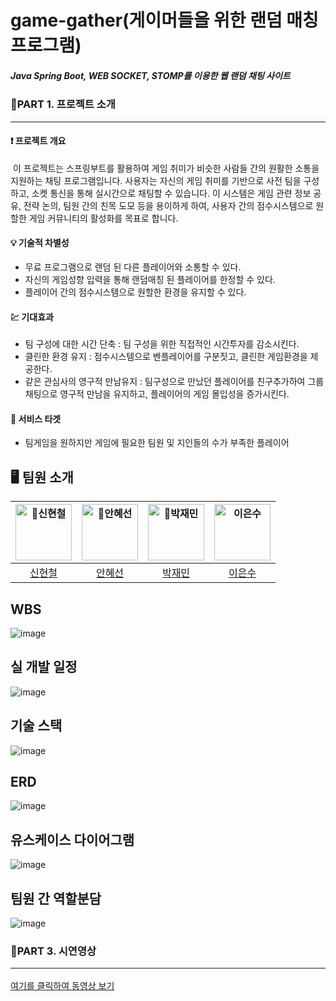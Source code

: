 # game-gather(게이머들을 위한 랜덤 매칭 프로그램)
##### Java Spring Boot, WEB SOCKET, STOMP를 이용한 웹 랜덤 채팅 사이트

### 📌PART 1. 프로젝트 소개 <hr>
    
#### ❗ 프로젝트 개요
&nbsp;이 프로젝트는 스프링부트를 활용하여 게임 취미가 비슷한 사람들 간의 원활한 소통을 지원하는 채팅 프로그램입니다. 사용자는 자신의 게임 취미를 기반으로 사전 팀을 구성하고, 소켓 통신을 통해 실시간으로 채팅할 수 있습니다. 이 시스템은 게임 관련 정보 공유, 전략 논의, 팀원 간의 친목 도모 등을 용이하게 하여, 사용자 간의 점수시스템으로 원할한 게임 커뮤니티의 활성화를 목표로 합니다.

#### 💡 기술적 차별성
- 무료 프로그램으로 랜덤 된 다른 플레이어와 소통할 수 있다.
- 자신의 게임성향 입력을 통해 랜덤매칭 된 플레이어를 한정할 수 있다.
- 플레이어 간의 점수시스템으로 원할한 환경을 유지할 수 있다.

#### 💹 기대효과
- 팀 구성에 대한 시간 단축 : 팀 구성을 위한 직접적인 시간투자를 감소시킨다.
- 클린한 환경 유지 : 점수시스템으로 벤플레이어를 구분짓고, 클린한 게임환경을 제공한다.
- 같은 관심사의 영구적 만남유지 : 팀구성으로 만났던 플레이어를 친구추가하여 그룹채팅으로 영구적 만남을 유지하고, 플레이어의 게임 몰입성을 증가시킨다.

#### 🎯 서비스 타겟
- 팀게임을 원하지만 게임에 필요한 팀원 및 지인들의 수가 부족한 플레이어

## 🖥️ 팀원 소개
|<img src="https://avatars.githubusercontent.com/Shin-Hyeoncheol" width=90px alt="신현철"/> | <img src="https://avatars.githubusercontent.com/harin0224" width=90px alt="안혜선"/> | <img src="https://avatars.githubusercontent.com/jmp0422" width=90px alt="박재민"/> | <img src="https://avatars.githubusercontent.com/supreme4rest" width=90px alt="이은수"/> | 
| :-----: | :-----: | :-----: | :-----: |
|  [신현철](https://github.com/Shin-Hyeoncheol) | [안혜선](https://github.com/harin0224) | [박재민](https://github.com/jmp0422) | [이은수](https://github.com/supreme4rest) | 


## WBS
![image](https://github.com/user-attachments/assets/cac1fe4d-82aa-405e-a30a-deb29a3ba06f)

## 실 개발 일정
![image](https://github.com/user-attachments/assets/4ae81eed-bc44-42a3-97d4-0dab624445ec)

## 기술 스택
![image](https://github.com/user-attachments/assets/f543fc45-7bcc-4f6c-b4ee-b25daf8b5e7c)

## ERD
![image](https://github.com/user-attachments/assets/7f2c06c1-7381-4dd5-ac7f-0ec17cfe034d)

## 유스케이스 다이어그램
![image](https://github.com/user-attachments/assets/6435ae88-fe00-4f8e-bc6b-ce8150341d42)

## 팀원 간 역할분담
![image](https://github.com/user-attachments/assets/944adf3a-02e8-417a-bc05-63a1344fed8a)

### 📌PART 3. 시연영상 <hr>
[여기를 클릭하여 동영상 보기](https://drive.google.com/file/d/1HwBfMg7XXUCmOscRc1Ag2eVDHEe2poNe/view?usp=drive_link)
